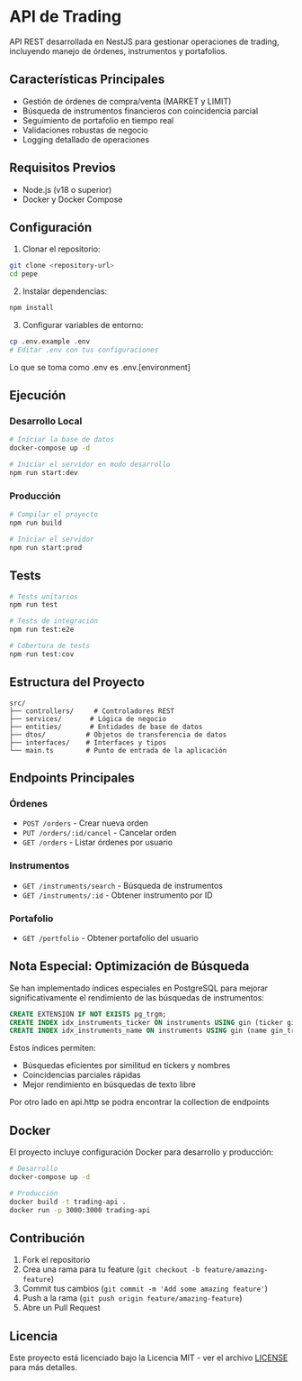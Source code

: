 # API de Trading

API REST desarrollada en NestJS para gestionar operaciones de trading, incluyendo manejo de órdenes, instrumentos y portafolios.

## Características Principales

- Gestión de órdenes de compra/venta (MARKET y LIMIT)
- Búsqueda de instrumentos financieros con coincidencia parcial
- Seguimiento de portafolio en tiempo real
- Validaciones robustas de negocio
- Logging detallado de operaciones

## Requisitos Previos

- Node.js (v18 o superior)
- Docker y Docker Compose

## Configuración

1. Clonar el repositorio:
```bash
git clone <repository-url>
cd pepe
```

2. Instalar dependencias:
```bash
npm install
```

3. Configurar variables de entorno:
```bash
cp .env.example .env
# Editar .env con tus configuraciones
```
Lo que se toma como .env es .env.[environment]

## Ejecución

### Desarrollo Local

```bash
# Iniciar la base de datos
docker-compose up -d

# Iniciar el servidor en modo desarrollo
npm run start:dev
```

### Producción

```bash
# Compilar el proyecto
npm run build

# Iniciar el servidor
npm run start:prod
```

## Tests

```bash
# Tests unitarios
npm run test

# Tests de integración
npm run test:e2e

# Cobertura de tests
npm run test:cov
```

## Estructura del Proyecto

```
src/
├── controllers/     # Controladores REST
├── services/       # Lógica de negocio
├── entities/       # Entidades de base de datos
├── dtos/          # Objetos de transferencia de datos
├── interfaces/    # Interfaces y tipos
└── main.ts        # Punto de entrada de la aplicación
```

## Endpoints Principales

### Órdenes
- `POST /orders` - Crear nueva orden
- `PUT /orders/:id/cancel` - Cancelar orden
- `GET /orders` - Listar órdenes por usuario

### Instrumentos
- `GET /instruments/search` - Búsqueda de instrumentos
- `GET /instruments/:id` - Obtener instrumento por ID

### Portafolio
- `GET /portfolio` - Obtener portafolio del usuario

## Nota Especial: Optimización de Búsqueda

Se han implementado índices especiales en PostgreSQL para mejorar significativamente el rendimiento de las búsquedas de instrumentos:

```sql
CREATE EXTENSION IF NOT EXISTS pg_trgm;
CREATE INDEX idx_instruments_ticker ON instruments USING gin (ticker gin_trgm_ops);
CREATE INDEX idx_instruments_name ON instruments USING gin (name gin_trgm_ops);
```

Estos índices permiten:
- Búsquedas eficientes por similitud en tickers y nombres
- Coincidencias parciales rápidas
- Mejor rendimiento en búsquedas de texto libre

Por otro lado en api.http se podra encontrar la collection de endpoints

## Docker

El proyecto incluye configuración Docker para desarrollo y producción:

```bash
# Desarrollo
docker-compose up -d

# Producción
docker build -t trading-api .
docker run -p 3000:3000 trading-api
```

## Contribución

1. Fork el repositorio
2. Crea una rama para tu feature (`git checkout -b feature/amazing-feature`)
3. Commit tus cambios (`git commit -m 'Add some amazing feature'`)
4. Push a la rama (`git push origin feature/amazing-feature`)
5. Abre un Pull Request

## Licencia

Este proyecto está licenciado bajo la Licencia MIT - ver el archivo [LICENSE](LICENSE) para más detalles. 